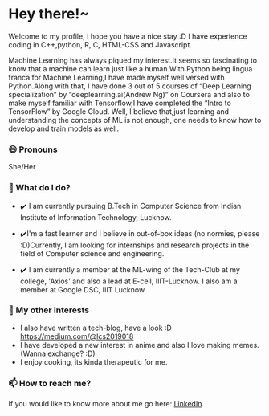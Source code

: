 # Hey there!~
Welcome to my profile, I hope you have a nice stay  :D
I have experience coding in C++,python, R, C, HTML-CSS and Javascript. 

Machine Learning has always piqued my interest.It seems so fascinating to know that a machine can learn just like a human.With Python being lingua franca for Machine
Learning,I have made myself well versed with Python.Along with that, I have done 3 out of 5 courses of “Deep Learning specialization” by “deeplearning.ai(Andrew Ng)” on
Coursera and also to make myself familiar with Tensorflow,I have completed the “Intro to TensorFlow” by Google Cloud. Well, I believe that,just learning and understanding the
concepts of ML is not enough, one needs to know how to develop and train models as well.




### 😄 Pronouns
She/Her

### 🌱 What do I do?
- ✔️ I am currently pursuing B.Tech in Computer Science from Indian Institute of Information Technology, Lucknow.

- ✔️I'm a fast learner and I believe in out-of-box ideas (no normies, please :D)Currently, I am looking for internships and research projects in the field of Computer science and engineering.

- ✔️ I am currently a member at the ML-wing of the Tech-Club at my college, 'Axios' and also a lead at E-cell, IIIT-Lucknow. I also am a member at Google DSC, IIIT Lucknow.



### 👯 My other interests
- I also have written a tech-blog, have a look :D
https://medium.com/@lcs2019018
- I have developed a new interest in anime and also I love making memes.(Wanna exchange? :D)
- I enjoy cooking, its kinda therapeutic for me.


### 📫 How to reach me?
If you would like to know more about me go here: [LinkedIn](https://www.linkedin.com/in/apoorva-335889194/).



